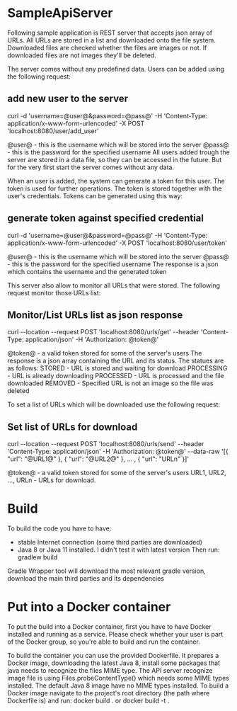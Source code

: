 # SampleApiServer

Following sample application is REST server that accepts json array of URLs. All URLs are stored in a list and 
downloaded onto the file system. Downloaded files are checked whether the files are images or not. If downloaded files 
are not images they'll be deleted. 

The server comes without any predefined data. Users can be added using the following request:
## add new user to the server
curl -d 'username=@user@&password=@pass@' -H 'Content-Type: application/x-www-form-urlencoded' -X POST 'localhost:8080/user/add_user'

@user@ - this is the username which will be stored into the server
@pass@ - this is the password for the specified username
All users added trough the server are stored in a data file, so they can be accessed in the future. But for the very 
first start the server comes without any data.

When an user is added, the system can generate a token for this user. The token is used for further operations. The token
is stored together with the user's credentials. Tokens can be generated using this way:
## generate token against specified credential
curl -d 'username=@user@&password=@pass@' -H 'Content-Type: application/x-www-form-urlencoded' -X POST 'localhost:8080/user/token'

@user@ - this is the username which will be stored into the server
@pass@ - this is the password for the specified username
The response is a json which contains the username and the generated token

This server also allow to monitor all URLs that were stored. The following request monitor those URLs list:
## Monitor/List URLs list as json response
curl --location --request POST 'localhost:8080/urls/get' --header 'Content-Type: application/json' -H 'Authorization: @token@'

@token@ - a valid token stored for some of the server's users
The response is a json array containing the URL and its status. The statues are as follows:
STORED - URL is stored and waiting for download
PROCESSING - URL is already downloading
PROCESSED - URL is processed and the file downloaded
REMOVED - Specified URL is not an image so the file was deleted

To set a list of URLs which will be downloaded use the following request:
## Set list of URLs for download
curl --location --request POST 'localhost:8080/urls/send' --header 'Content-Type: application/json' -H 'Authorization: @token@' --data-raw '[{
    \"url\": \"@URL1@\"
},
{
    \"url\": \"@URL2@\"
},
... ,
{
    \"url\": \"URLn\"
}]'

@token@ - a valid token stored for some of the server's users
URL1, URL2, ..., URLn - URLs for download.

# Build
To build the code you have to have:
- stable Internet connection (some third parties are downloaded)
- Java 8 or Java 11 installed. I didn't test it with latest version
Then run:
gradlew build

Gradle Wrapper tool will download the most relevant gradle version, download the main third parties and its dependencies

# Put into a Docker container
To put the build into a Docker container, first you have to have Docker installed and running as a service. Please check
whether your user is part of the Docker group, so you're able to build and run the container.

To build the container you can use the provided Dockerfile. It prepares a Docker image, downloading the latest Java 8,
install some packages that java needs to recognize the files MIME type. The API server recognize image file is using
Files.probeContentType() which needs some MIME types installed. The default Java 8 image have no MIME types installed.
To build a Docker image navigate to the project's root directory (the path where Dockerfile is) and run:
docker build . 
or
docker build -t <choose-an-image-name> .

